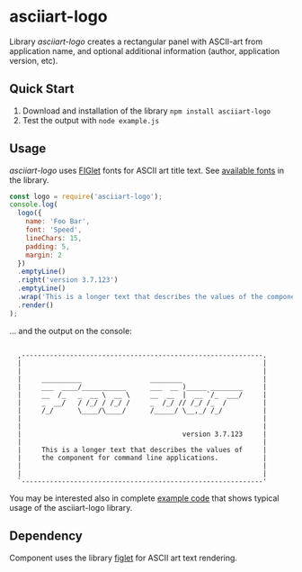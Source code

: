 # asciiart-logo

Library _asciiart-logo_ creates a rectangular panel with ASCII-art from application name, and optional additional information (author, application version, etc).

## Quick Start

1. Download and installation of the library `npm install asciiart-logo`
2. Test the output with `node example.js`

## Usage

_asciiart-logo_ uses [FIGlet](http://www.figlet.org/examples.html) fonts for ASCII art title text. See [available fonts](FONTS.md) in the library.

``` JavaScript
const logo = require('asciiart-logo');
console.log(
  logo({
    name: 'Foo Bar',
    font: 'Speed',
    lineChars: 15,
    padding: 5,
    margin: 2
  })
  .emptyLine()
  .right('version 3.7.123')
  .emptyLine()
  .wrap('This is a longer text that describes the values of the component for command line applications.')
  .render()
);
```

... and the output on the console:

``` console

  ,------------------------------------------------------------.  
  |                                                            |  
  |                                                            |  
  |     __________                 ________                    |  
  |     ___  ____/___________      ___  __ )_____ ________     |  
  |     __  /_   _  __ \  __ \     __  __  |  __ `/_  ___/     |  
  |     _  __/   / /_/ / /_/ /     _  /_/ // /_/ /_  /         |  
  |     /_/      \____/\____/      /_____/ \__,_/ /_/          |  
  |                                                            |  
  |                                                            |  
  |                                        version 3.7.123     |  
  |                                                            |  
  |     This is a longer text that describes the values of     |  
  |     the component for command line applications.           |  
  |                                                            |  
  |                                                            |  
  `------------------------------------------------------------'  

```

You may be interested also in complete [example code](./example.js) that shows typical usage of the asciiart-logo library.

## Dependency

Component uses the library [figlet](https://www.npmjs.com/package/figlet) for ASCII art text rendering.
